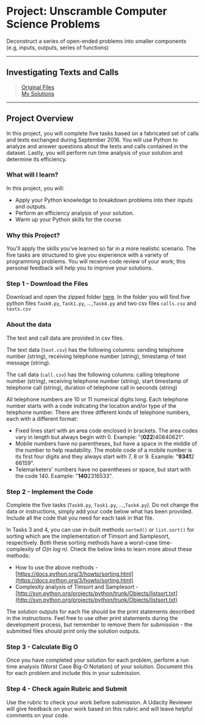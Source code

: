 # Project: Unscramble Computer Science Problems

Deconstruct a series of open-ended problems into smaller components (e.g, inputs, outputs, series of functions)

---

## Investigating Texts and Calls

> [Original Files](./Original)<br>
> [My Solutions](./Project)

---

## Project Overview

In this project, you will complete five tasks based on a fabricated set of calls and texts exchanged during September 2016. You will use Python to analyze and answer questions about the texts and calls contained in the dataset. Lastly, you will perform run time analysis of your solution and determine its efficiency.

### What will I learn?

In this project, you will:

-   Apply your Python knowledge to breakdown problems into their inputs and outputs.
-   Perform an efficiency analysis of your solution.
-   Warm up your Python skills for the course.

### Why this Project?

You'll apply the skills you've learned so far in a more realistic scenario. The five tasks are structured to give you experience with a variety of programming problems. You will receive code review of your work; this personal feedback will help you to improve your solutions.

### Step 1 - Download the Files

Download and open the zipped folder [here](https://video.udacity-data.com/topher/2021/March/606392d5_p0/p0.zip). In the folder you will find five python files `Task0.py`, `Task1.py`, ...,`Task4.py` and two csv files `calls.csv` and `texts.csv`

### About the data

The text and call data are provided in csv files.

The text data (`text.csv`) has the following columns: sending telephone number (string), receiving telephone number (string), timestamp of text message (string).

The call data (`call.csv`) has the following columns: calling telephone number (string), receiving telephone number (string), start timestamp of telephone call (string), duration of telephone call in seconds (string)

All telephone numbers are 10 or 11 numerical digits long. Each telephone number starts with a code indicating the location and/or type of the telephone number. There are three different kinds of telephone numbers, each with a different format:

-   Fixed lines start with an area code enclosed in brackets. The area codes vary in length but always begin with 0. Example: "(**022**)40840621".
-   Mobile numbers have no parentheses, but have a space in the middle of the number to help readability. The mobile code of a mobile number is its first four digits and they always start with 7, 8 or 9. Example: "**9341**2 66159".
-   Telemarketers' numbers have no parentheses or space, but start with the code 140. Example: "**140**2316533".

### Step 2 - Implement the Code

Complete the five tasks (`Task0.py`, `Task1.py`, ...,`Task4.py`). Do not change the data or instructions, simply add your code below what has been provided. Include all the code that you need for each task in that file.

In Tasks 3 and 4, you can use in-built methods `sorted()` or `list.sort()` for sorting which are the implementation of Timsort and Samplesort, respectively. Both these sorting methods have a worst-case time-complexity of _O(n log n)._ Check the below links to learn more about these methods:

-   How to use the above methods - [https://docs.python.org/3/howto/sorting.html](https://docs.python.org/3/howto/sorting.html)
-   Complexity analysis of Timsort and Samplesort - [http://svn.python.org/projects/python/trunk/Objects/listsort.txt](http://svn.python.org/projects/python/trunk/Objects/listsort.txt)

The solution outputs for each file should be the print statements described in the instructions. Feel free to use other print statements during the development process, but remember to remove them for submission - the submitted files should print only the solution outputs.

### Step 3 - Calculate Big O

Once you have completed your solution for each problem, perform a run time analysis (Worst Case Big-O Notation) of your solution. Document this for each problem and include this in your submission.

### Step 4 - Check again Rubric and Submit

Use the rubric to check your work before submission. A Udacity Reviewer will give feedback on your work based on this rubric and will leave helpful comments on your code.
